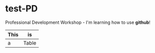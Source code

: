 # test-PD
Professional Development Workshop - I'm learning how to use **github**!

| This | is    |
|------|-------|
| a    | Table |
